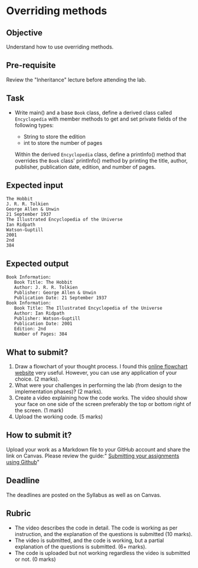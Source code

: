 # Overriding methods

## Objective
Understand how to use overriding methods.

## Pre-requisite
Review the "Inheritance" lecture before attending the lab. 

## Task
- Write main() and a base `Book` class, define a derived class called `Encyclopedia` with member methods to get and set private fields of the following types:

  - String to store the edition
  - int to store the number of pages

  Within the derived `Encyclopedia` class, define a printInfo() method that overrides the `Book` class' printInfo() method by printing the title, author, publisher, publication date, edition, and number of pages.

## Expected input
```
The Hobbit
J. R. R. Tolkien
George Allen & Unwin
21 September 1937
The Illustrated Encyclopedia of the Universe
Ian Ridpath
Watson-Guptill
2001
2nd
384
```
## Expected output
```Course Information:
Book Information: 
   Book Title: The Hobbit
   Author: J. R. R. Tolkien
   Publisher: George Allen & Unwin
   Publication Date: 21 September 1937
Book Information: 
   Book Title: The Illustrated Encyclopedia of the Universe
   Author: Ian Ridpath
   Publisher: Watson-Guptill
   Publication Date: 2001
   Edition: 2nd
   Number of Pages: 384
```
## What to submit?
1. Draw a flowchart of your thought process. I found this [online flowchart website](http://www.draw.io) very useful. However, you can use any application of your choice. (2 marks).  
2. What were your challenges in performing the lab (from design to the implementation phases)? (2 marks).  
3. Create a video explaining how the code works. The video should show your face on one side of the screen preferably the top or bottom right of the screen. (1 mark)
4. Upload the working code. (5 marks)

## How to submit it?
Upload your work as a Markdown file to your GitHub account and share the link on Canvas. Please review the guide:"
[Submitting your assignments using Github](https://sdccd-edu.zoom.us/rec/share/SVvlngcEn-7CaNI8FvwEVJ5ulLp4sxpqN9hnCYvXeHHcls2e0TBlU47uATNklUf-.yX4fsJjsU2nuLGeX?startTime=1725121532000)"

## Deadline
The deadlines are posted on the Syllabus as well as on Canvas.

## Rubric
- The video describes the code in detail. The code is working as per instruction, and the explanation of the questions is submitted (10 marks).  
- The video is submitted, and the code is working, but a partial explanation of the questions is submitted. (6+ marks).  
- The code is uploaded but not working regardless the video is submitted or not. (0 marks)
